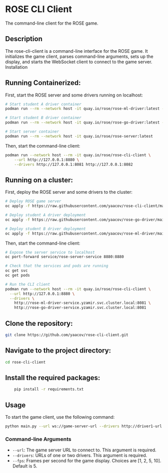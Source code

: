 # ROSE CLI Client

The command-line client for the ROSE game.

## Description

The rose-cli-client is a command-line interface for the ROSE game. It initializes the game client, parses command-line arguments, sets up the display, and starts the WebSocket client to connect to the game server.
Installation

## Running Containerized:

First, start the ROSE server and some drivers running on localhost:

``` bash
# Start student A driver container
podman run --rm --network host -it quay.io/rose/rose-ml-driver:latest --port 8081

# Start student B driver container
podman run --rm --network host -it quay.io/rose/rose-go-driver:latest --port 8082

# Start server container
podman run --rm --network host -it quay.io/rose/rose-server:latest

```

Then, start the command-line client:

``` bash
podman run --network host --rm -it quay.io/rose/rose-cli-client \
    --url http://127.0.0.1:8880 \
    --drivers http://127.0.0.1:8081 http://127.0.0.1:8082
```

## Running on a cluster:

First, deploy the ROSE server and some drivers to the cluster:

``` bash
# Deploy ROSE game server
oc apply -f https://raw.githubusercontent.com/yaacov/rose-cli-client/main/ci/rose-engine.yaml

# Deploy student A driver deployment
oc apply -f https://raw.githubusercontent.com/yaacov/rose-go-driver/main/rose-go-driver.yaml

# Deploy student B driver deployment
oc apply -f https://raw.githubusercontent.com/yaacov/rose-ml-driver/main/rose-ml-driver.yaml
```

Then, start the command-line client:

``` bash
# Expose the server service to localhost
oc port-forward service/rose-server-service 8880:8880

# Check that the services and pods are running
oc get svc
oc get pods

# Run the CLI client
podman run --network host --rm -it quay.io/rose/rose-cli-client \
  --url http://127.0.0.1:8880 \
  --drivers \
    http://rose-ml-driver-service.yzamir.svc.cluster.local:8081 \
    http://rose-go-driver-service.yzamir.svc.cluster.local:8081
```

## Clone the repository:

``` bash
git clone https://github.com/yaacov/rose-cli-client.git
```

## Navigate to the project directory:

``` bash
cd rose-cli-client
```

## Install the required packages:

``` bash
    pip install -r requirements.txt
```
## Usage

To start the game client, use the following command:

``` bash
python main.py --url ws://game-server-url --drivers http://driver1-url http://driver2-url --fps 5
```

### Command-line Arguments

- `--url`: The game server URL to connect to. This argument is required.
- `--drivers`: URLs of one or two drivers. This argument is required.
- `--fps`: Frames per second for the game display. Choices are [1, 2, 5, 10]. Default is 5.
